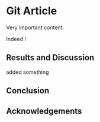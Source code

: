# Git Article 

Very important content.

Indeed ! 

## Results and Discussion
added something
## Conclusion

## Acknowledgements
